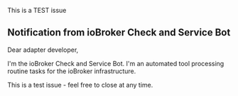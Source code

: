 This is a TEST issue
## Notification from ioBroker Check and Service Bot
Dear adapter developer,

I'm the ioBroker Check and Service Bot. I'm an automated tool processing routine tasks for the ioBroker infrastructure. 

This is a test issue - feel free to close at any time.